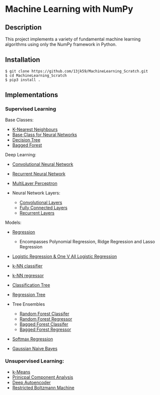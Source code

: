 # Machine Learning with NumPy

## Description
This project implements a variety of fundamental machine learning algorithms using only the NumPy framework in Python. 

## Installation 
```
$ git clone https://github.com/13jk59/MachineLearning_Scratch.git
$ cd MachineLearning_Scratch
$ pip3 install . 
```

## Implementations 
### Supervised Learning 
Base Classes: 
- [K-Nearest Neighbours](https://github.com/13jk59/MachineLearning_Scratch/blob/master/ML_algorithms/Supervised_Learning/Base_Classes/kNearestNeighbours_baseClass.py)
- [Base Class for Neural Networks](https://github.com/13jk59/MachineLearning_Scratch/blob/master/ML_algorithms/Neural_Net_Util/NeuralNetwork_Base.py)
- [Decision Tree](https://github.com/13jk59/MachineLearning_Scratch/blob/master/ML_algorithms/Supervised_Learning/Base_Classes/DecisionTree.py)
- [Bagged Forest](https://github.com/13jk59/MachineLearning_Scratch/blob/master/ML_algorithms/Supervised_Learning/Base_Classes/BaggedForest.py)


Deep Learning:
- [Convolutional Neural Network](https://github.com/13jk59/MachineLearning_Scratch/blob/master/ML_algorithms/Supervised_Learning/Classifiers/ConvolutionalNeuralNet.py)
- [Recurrent Neural Network](https://github.com/13jk59/MachineLearning_Scratch/blob/master/ML_algorithms/Supervised_Learning/Classifiers/RecurrentNet_languageModel.py)
- [MultiLayer Perceptron](https://github.com/13jk59/MachineLearning_Scratch/blob/master/ML_algorithms/Supervised_Learning/Classifiers/MultiLayerPerceptron.py)

- Neural Network Layers:
  - [Convolutional Layers](https://github.com/13jk59/MachineLearning_Scratch/blob/master/ML_algorithms/Neural_Net_Util/ConvolutionalLayers.py)
  - [Fully Connected Layers](https://github.com/13jk59/MachineLearning_Scratch/blob/master/ML_algorithms/Neural_Net_Util/NeuralNet_Layers.py)
  - [Recurrent Layers](https://github.com/13jk59/MachineLearning_Scratch/blob/master/ML_algorithms/Neural_Net_Util/RecurrentNetLayers.py)

Models:
- [Regression](https://github.com/13jk59/MachineLearning_Scratch/blob/master/ML_algorithms/Supervised_Learning/Regression/Linear_Regression.py)
  - Encompasses Polynomial Regression, Ridge Regression and Lasso Regression

- [Logistic Regression & One V All Logistic Regression](https://github.com/13jk59/MachineLearning_Scratch/blob/master/ML_algorithms/Supervised_Learning/Classifiers/Logistic_Regression.py)

- [k-NN classifier](https://github.com/13jk59/MachineLearning_Scratch/blob/master/ML_algorithms/Supervised_Learning/Classifiers/kNN_classifier.py)

- [k-NN regressor](https://github.com/13jk59/MachineLearning_Scratch/blob/master/ML_algorithms/Supervised_Learning/Regression/kNN_regressor.py)

- [Classification Tree](https://github.com/13jk59/MachineLearning_Scratch/blob/master/ML_algorithms/Supervised_Learning/Classifiers/classificationTree.py) 

- [Regression Tree](https://github.com/13jk59/MachineLearning_Scratch/blob/master/ML_algorithms/Supervised_Learning/Regression/RegressionTree.py)

- Tree Ensembles
  - [Random Forest Classifer](https://github.com/13jk59/MachineLearning_Scratch/blob/master/ML_algorithms/Supervised_Learning/Classifiers/RandomForestClassifier.py)
  - [Random Forest Regressor](https://github.com/13jk59/MachineLearning_Scratch/blob/master/ML_algorithms/Supervised_Learning/Regression/RandomForestRegressor.py)
  - [Bagged Forest Classifer](https://github.com/13jk59/MachineLearning_Scratch/blob/master/ML_algorithms/Supervised_Learning/Classifiers/BaggedForestClassifier.py)
  - [Bagged Forest Regressor](https://github.com/13jk59/MachineLearning_Scratch/blob/master/ML_algorithms/Supervised_Learning/Regression/BaggedForestRegression.py)

- [Softmax Regression](https://github.com/13jk59/MachineLearning_Scratch/blob/master/ML_algorithms/Supervised_Learning/Classifiers/SoftmaxRegression.py)
- [Gaussian Naive Bayes](https://github.com/13jk59/MachineLearning_Scratch/blob/master/ML_algorithms/Supervised_Learning/Classifiers/gaussianNaiveBayes.py) 

### Unsupervised Learning:
- [k-Means](https://github.com/13jk59/MachineLearning_Scratch/blob/master/ML_algorithms/Unsupervised_Learning/k_Means.py)
- [Prinicpal Component Analysis](https://github.com/13jk59/MachineLearning_Scratch/blob/master/ML_algorithms/Unsupervised_Learning/PCA.py)
- [Deep Autoencoder](https://github.com/13jk59/MachineLearning_Scratch/blob/master/ML_algorithms/Unsupervised_Learning/AutoEncoder.py)
- [Restricted Boltzmann Machine](https://github.com/13jk59/MachineLearning_Scratch/blob/master/ML_algorithms/Unsupervised_Learning/RestrictedBoltzmannMachine.py)
